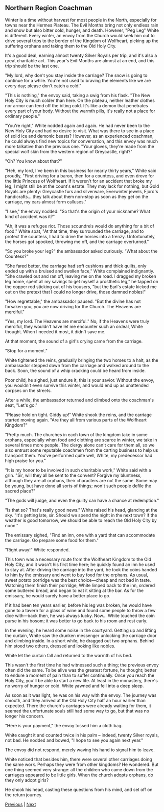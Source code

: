 ## Northern Region Coachman
Winter is a time without harvest for most people in the North, especially for towns near the Hermes Plateau. The Evil Months bring not only endless rain and snow but also bitter cold, hunger, and death. However, "Peg Leg" White is different. Every winter, an envoy from the Church would seek him out to drive several trips to the border of the Kingdom of Wolfheart, picking up the suffering orphans and taking them to the Old Holy City.



It's a good deal, earning almost twenty Silver Royals per trip, and it's also a great charitable act. This year's Evil Months are almost at an end, and this trip should be the last one.



"My lord, why don't you stay inside the carriage? The snow is going to continue for a while. You're not used to braving the elements like we are every day; please don't catch a cold."



"This is nothing," the envoy said, taking a swig from his flask. "The New Holy City is much colder than here. On the plateau, neither leather clothes nor armor can fend off the biting cold. It's like a demon that penetrates every part of your body. Without the warmth pills, it's really not a place for ordinary people."



"You're right," White nodded again and again. He had never been to the New Holy City and had no desire to visit. What was there to see in a place of solid ice and demonic beasts? However, as an experienced coachman, he could always find new topics for conversation, and this envoy was much more talkative than the previous one. "Your gloves, they're made from the special wolf skin from the western region of Greycastle, right?"



"Oh? You know about that?"



"Heh, my lord, I've been in this business for nearly thirty years," White said proudly, "First driving for a baron, then for a countess, and even drove for the little Princess of Wolfheart. If it weren't for an accident that broke my leg, I might still be at the count's estate. They may lack for nothing, but Gold Royals are plenty: Greycastle furs and silverware, Everwinter jewels, Fjord's handicrafts... they talk about them non-stop as soon as they get on the carriage, my ears almost form calluses."



"I see," the envoy nodded. "So that's the origin of your nickname? What kind of accident was it?"



"Ah, it was a refugee riot. Those scoundrels would do anything for a bit of food." White spat, "At that time, they surrounded the carriage, and to protect the countess, I had to drive the horses into a frenzy. Unfortunately, the horses got spooked, throwing me off, and the carriage overturned."



"So you broke your leg?" the ambassador asked curiously. "What about the Countess?"

"She fared better, the carriage had soft cushions and thick quilts, only ended up with a bruised and swollen face," White complained indignantly. "She crawled out and ran off, leaving me on the road. I dragged my broken leg home, spent all my savings to get myself a prosthetic leg," he tapped on the copper rod sticking out of his trousers, "but the Earl's estate kicked me out on the pretext that I could no longer drive, those damned nobles!"

"How regrettable," the ambassador paused. "But the divine has not forsaken you, you are now driving for the Church. The Heavens are merciful."

"Yes, my lord. The Heavens are merciful." No, if the Heavens were truly merciful, they wouldn't have let me encounter such an ordeal, White thought. When I needed it most, it didn't save me.

At that moment, the sound of a girl's crying came from the carriage.

"Stop for a moment."

White tightened the reins, gradually bringing the two horses to a halt, as the ambassador stepped down from the carriage and walked around to the back. Soon, the sound of a whip cracking could be heard from inside.

Poor child, he sighed, just endure it, this is your savior. Without the envoy, you wouldn't even survive this winter, and would end up as unattended corpses on the streets.

After a while, the ambassador returned and climbed onto the coachman's seat, "Let's go."



"Please hold on tight. Giddy up!" White shook the reins, and the carriage started moving again. "Are they all from various parts of the Wolfheart Kingdom?"



"Pretty much. The churches in each town of the kingdom take in some orphans, especially when food and clothing are scarce in winter, we take in several times more people. The clergy alone can't care for them all, so we also entrust some reputable coachmen from the carting business to help us transport them. You've performed quite well, White, my predecessor had high praise for you."



"It is my honor to be involved in such charitable work," White said with a grin. "Sir, will they all be sent to the convent? Forgive my bluntness, although they are all orphans, their characters are not the same. Some may be young, but have done all sorts of things; won't such people defile the sacred place?"



"The gods will judge, and even the guilty can have a chance at redemption."



"Is that so? That's really good news." White raised his head, glancing at the sky. "It's getting late, sir. Should we spend the night in the next town? If the weather is good tomorrow, we should be able to reach the Old Holy City by noon."



The emissary sighed, "Find an inn, one with a yard that can accommodate the carriage. Go prepare some food for them."



"Right away!" White responded.



This town was a necessary route from the Wolfheart Kingdom to the Old Holy City, and it wasn't his first time here; he quickly found an inn he used to stay at. After driving the carriage into the yard, he took the coins handed to him by the emissary and went to buy food for the orphans. As usual, sweet potato porridge was the best choice—cheap and not bad in taste. Watching them finish their porridge, White limped back to the inn, ordered some buttered bread, and began to eat it sitting at the bar. As for the emissary, he would surely have a better place to go.



If it had been ten years earlier, before his leg was broken, he would have gone to a tavern for a glass of wine and found some people to throw a few dice with—back then, he was always lucky. Now... White touched the coin purse in his bosom; it was better to go back to his room and rest early.



In the evening, he heard some noise in the courtyard. Getting up and lifting the curtain, White saw the drunken messenger unlocking the carriage door and climbing inside. In a short while, he dragged out two orphans. Behind him stood two others, dressed and looking like nobles.



White let the curtain fall and returned to the warmth of his bed.



This wasn't the first time he had witnessed such a thing; the previous envoy often did the same. To be alive was the greatest fortune, he thought; better to endure a moment of pain than to suffer continually. Once you reach the Holy City, you'll be able to start a new life. At least in the monastery, there's no worry of hunger or cold. White yawned and fell into a deep sleep.



As soon as it was light, he was on his way with the envoy. The journey was smooth, and they arrived at the Old Holy City half an hour earlier than expected. There the church's carriages were already waiting for them, it seemed the unfortunate souls still had some way to go, but that was no longer his concern.



"Here is your payment," the envoy tossed him a cloth bag.



White caught it and counted twice in his palm – indeed, twenty Silver royals, not bad. He nodded and bowed, "I hope to see you again next year."



The envoy did not respond, merely waving his hand to signal him to leave.



White noticed that besides him, there were several other carriages doing the same work. Perhaps they were from other kingdoms? He wondered. But one thing seemed very strange: all the children who came down from the carriages appeared to be little girls. When the church adopts orphans, do they only adopt girls?



He shook his head, casting these questions from his mind, and set off on the return journey.





[Previous](CH0082.md) | [Next](CH0084.md)
